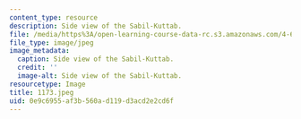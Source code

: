 ```yaml
---
content_type: resource
description: Side view of the Sabil-Kuttab.
file: /media/https%3A/open-learning-course-data-rc.s3.amazonaws.com/4-615-the-architecture-of-cairo-spring-2002/0e9c6955af3b560ad119d3acd2e2cd6f_1173.jpeg
file_type: image/jpeg
image_metadata:
  caption: Side view of the Sabil-Kuttab.
  credit: ''
  image-alt: Side view of the Sabil-Kuttab.
resourcetype: Image
title: 1173.jpeg
uid: 0e9c6955-af3b-560a-d119-d3acd2e2cd6f
---
```

